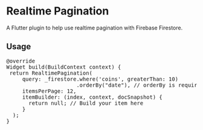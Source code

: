 # Realtime Pagination

A Flutter plugin to help use realtime pagination with Firebase Firestore. 

## Usage

<pre>
@override
Widget build(BuildContext context) {
 return RealtimePagination(
     query: _firestore.where('coins', greaterThan: 10)
                      .orderBy("date"), // orderBy is required to pagination work properly
     itemsPerPage: 12,
     itemBuilder: (index, context, docSnapshot) {
       return null; // Build your item here
     }
  );
}       
</pre>
